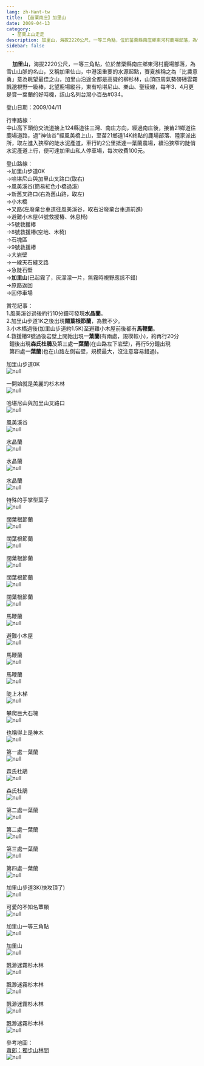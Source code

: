 ```yaml
---
lang: zh-Hant-tw
title: 【苗栗南庄】加里山
date: 2009-04-13
category: 
  - 苗栗上山走走
description: 加里山，海拔2220公尺，一等三角點，位於苗栗縣南庄鄉東河村鹿場部落，為雪山山脈的名山，又稱加里仙山，中港溪重要的水源起點，賽夏族稱之為「比農意勇」意為眺望最佳之山，加里山沿途全都是高聳的柳杉林，山頂四周氣勢磅礡雲霧飄邈視野一級棒，北望鹿場縱谷，東有哈堪尼山、樂山、聖稜線，每年3、4月更是賞一葉蘭的好時機，該山名列台灣小百岳#034。
sidebar: false
---
```


    **加里山**，海拔2220公尺，一等三角點，位於苗栗縣南庄鄉東河村鹿場部落，為雪山山脈的名山，又稱加里仙山，中港溪重要的水源起點，賽夏族稱之為「比農意勇」意為眺望最佳之山，加里山沿途全都是高聳的柳杉林，山頂四周氣勢磅礡雲霧飄邈視野一級棒，北望鹿場縱谷，東有哈堪尼山、樂山、聖稜線，每年3、4月更是賞一葉蘭的好時機，該山名列台灣小百岳#034。

登山日期：2009/04/11

行車路線：  
中山高下頭份交流道接上124縣道往三灣、南庄方向，經過南庄後，接苗21鄉道往鹿場道路，過"神仙谷"經風美橋上山，至苗21鄉道14K終點的鹿場部落、陸家派出所，取左進入狹窄的陡水泥產道，車行約2公里抵達一葉蘭農場，續沿狹窄的陡俏水泥產道上行，便可達加里山私人停車場，每次收費100元。

登山路線：  
→加里山步道0K  
→哈堪尼山與加里山叉路口(取右)  
→風美溪谷(簡易紅色小橋過溪)  
→新舊叉路口(右為舊山路，取左)  
→小木橋  
→叉路(左廢棄台車道往風美溪谷，取右沿廢棄台車道前進)  
→避難小木屋(4號救援樁、休息椅)  
→5號救援樁  
→8號救援樁(空地、木椅)  
→石塊區  
→9號救援樁  
→大岩壁  
→一線天石縫叉路  
→急陡石壁  
→**加里山**(已起霧了，灰濛濛一片，無霧時視野應該不錯)  
→原路返回  
→回停車場

賞花記事：  
1.風美溪谷過後約行10分鐘可發現**水晶蘭**。  
2.加里山步道1K之後出現**闊葉根節蘭**，為數不少。  
3.小木橋過後(加里山步道約1.5K)至避難小木屋前後都有**馬鞭蘭**。  
4.救援樁9號過後岩壁上開始出現**一葉蘭**(有兩處，規模較小)，約再行20分  
  鐘後出現**森氏杜鵑**及第三處**一葉蘭**(在山路左下岩壁)，再行5分鐘出現  
  第四處**一葉蘭**(也在山路左側岩壁，規模最大，沒注意容易錯過)。

加里山步道0K  
![null](image/122622269_l.jpg)

一開始就是美麗的杉木林  
![null](image/122622270_l.jpg)

哈堪尼山與加里山叉路口  
![null](image/122622283_l.jpg)

風美溪谷  
![null](image/122622296_l.jpg)

水晶蘭  
![null](image/122622301_l.jpg)

水晶蘭  
![null](image/122622303_l.jpg)

水晶蘭  
![null](image/122622304_l.jpg)

特殊的手掌型葉子  
![null](image/122622306_l.jpg)

闊葉根節蘭  
![null](image/122622330_l.jpg)

闊葉根節蘭  
![null](image/122622332_l.jpg)

闊葉根節蘭  
![null](image/122622334_l.jpg)

闊葉根節蘭  
![null](image/122622339_l.jpg)

闊葉根節蘭  
![null](image/122622341_l.jpg)

馬鞭蘭  
![null](image/122622350_l.jpg)

避難小木屋  
![null](image/122622351_l.jpg)

馬鞭蘭  
![null](image/122622353_l.jpg)

馬鞭蘭  
![null](image/122622361_l.jpg)

陡上木梯  
![null](image/122622362_l.jpg)

攀爬巨大石塊  
![null](image/122622376_l.jpg)

也稱得上是神木  
![null](image/122622382_l.jpg)

第一處一葉蘭  
![null](image/122622383_l.jpg)

森氏杜鵑  
![null](image/122622384_l.jpg)

森氏杜鵑  
![null](image/122622387_l.jpg)

第二處一葉蘭  
![null](image/122622388_l.jpg)

第二處一葉蘭  
![null](image/122622391_l.jpg)

第三處一葉蘭  
![null](image/122622393_l.jpg)

第四處一葉蘭  
![null](image/122622394_l.jpg)

加里山步道3K(快攻頂了)  
![null](image/122622397_l.jpg)

可愛的不知名蕈類  
![null](image/122622405_l.jpg)

加里山一等三角點  
![null](image/122622409_l.jpg)

加里山  
![null](image/122622412_l.jpg)

飄渺迷霧杉木林  
![null](image/122622443_l.jpg)

飄渺迷霧杉木林  
![null](image/122622445_l.jpg)

飄渺迷霧杉木林  
![null](image/122622447_l.jpg)

飄渺迷霧杉木林  
![null](image/122622449_l.jpg)

參考地圖：  
[蕭郎：獨步山林間](http://www.yougoipay.com/kenny/w716/index.htm)  
![null](image/122622458_l.jpg)